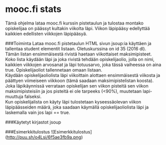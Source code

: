 # mooc.fi stats

Tämä ohjelma lataa mooc.fi kurssin pistetaulun ja tulostaa montako opiskelijaa on päässyt kultakin viikolta läpi. Viikon läpipääsy edellyttää kaikkien edellisten viikkojen läpipääsyä.


###Toiminta
Lataa mooc.fi pistetaulun HTML sivun jsoup:ia käyttäen ja tallentaa student elementit listaan. Oletuskurssina on id 35 (2016 dl).   
Tämän listan ensimmäisestä rivistä haetaan viikottaiset maksimipisteet.   
Koko lista käydään läpi ja joka rivistä tehdään opiskelijaolio, jolla on nimi, kaikkien viikkojen arvosanat ja läpi totuusarvo, joka tässä vaiheessa on aina true. Opiskelijaoliot tallennetaan omaan listaan.   
Käydään opiskelijaoliolista läpi viikoittain alottaen ensimmäisestä viikosta ja päättyen viimeiseen viikkoon (tämä saadaan maksimipistelistan koosta). Joka läpikäynnissä verrataan opiskelijan sen viikon pisteitä sen viikon maksimipisteisiin ja jos pisteitä ei ole tarpeeks (<90%), muutetaan lapi-muuttuja falseksi.   
Kun opiskelijalista on käyty läpi tulostetaan kyseessäolevan viikon läpipäässeiden määrä, joka saadaan käymällä opiskelijaoliolista läpi ja laskemalla vain jos lapi == true.


###Käytetyt kirjastot
jsoup


###Esimerkkitulostus
![Esimerkkitulostus] (http://puu.sh/o4Lsi/6f5ae3fb9a.png)
